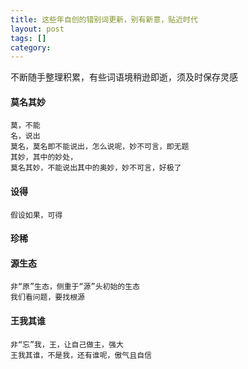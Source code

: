```yaml
---
title: 这些年自创的错别词更新，别有新意，贴近时代
layout: post
tags: []
category:
---
```

不断随手整理积累，有些词语境稍逊即逝，须及时保存灵感
#### 莫名其妙
	莫，不能
	名，说出
	莫名，莫名即不能说出，怎么说呢，妙不可言，即无题
	其妙，其中的妙处，
	莫名其妙，不能说出其中的奥妙，妙不可言，好极了

#### 设得
	假设如果，可得

#### 珍稀

#### 源生态
	非“原”生态，侧重于“源”头初始的生态
	我们看问题，要找根源

#### 王我其谁
	非“忘”我，王，让自己做主，强大
	王我其谁，不是我，还有谁呢，傲气且自信

